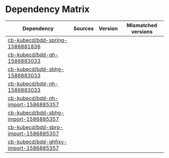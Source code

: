 # Dependency Matrix

Dependency | Sources | Version | Mismatched versions
---------- | ------- | ------- | -------------------
[cb-kubecd/bdd-spring-1586881836](https://github.com/cb-kubecd/bdd-spring-1586881836.git) |  | []() | 
[cb-kubecd/bdd-gh-1586883033](https://github.com/cb-kubecd/bdd-gh-1586883033.git) |  | []() | 
[cb-kubecd/bdd-sbhg-1586883033](https://github.com/cb-kubecd/bdd-sbhg-1586883033.git) |  | []() | 
[cb-kubecd/bdd-nh-1586883033](https://github.com/cb-kubecd/bdd-nh-1586883033.git) |  | []() | 
[cb-kubecd/bdd-nh-import-1586885357](https://github.com/cb-kubecd/bdd-nh-import-1586885357.git) |  | []() | 
[cb-kubecd/bdd-sbhg-import-1586885357](https://github.com/cb-kubecd/bdd-sbhg-import-1586885357.git) |  | []() | 
[cb-kubecd/bdd-sbrp-import-1586885357](https://github.com/cb-kubecd/bdd-sbrp-import-1586885357.git) |  | []() | 
[cb-kubecd/bdd-ghfjxy-import-1586885357](https://github.com/cb-kubecd/bdd-ghfjxy-import-1586885357.git) |  | []() | 

